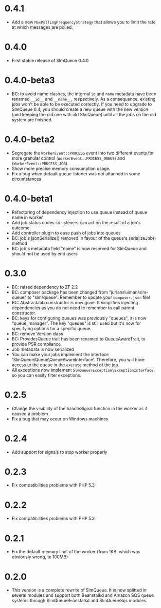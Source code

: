 # 0.4.1

- Add a new `MaxPollingFrequencyStrategy` that allows you to limit the rate at which messages are polled.

# 0.4.0

- First stable release of SlmQueue 0.4.0

# 0.4.0-beta3

- BC: to avoid name clashes, the internal `id` and `name` metadata have been renamed `__id__` and `__name__`,
respectively. As a consequence, existing jobs won't be able to be executed correctly. If you need to upgrade to SlmQueue 0.4,
you should create a new queue with the new version (and keeping the old one with old SlmQueue) until all the jobs on the
old system are finished.

# 0.4.0-beta2

- Segregate the `WorkerEvent::PROCESS` event into two different events for more granular control (`WorkerEvent::PROCESS_QUEUE`)
and (`WorkerEvent::PROCESS_JOB`).
- Show more precise memory consumption usage.
- Fix a bug when default queue listener was not attached in some circumstances

# 0.4.0-beta1

- Refactoring of dependency injection to use queue instead of queue name in worker
- Add job status codes so listeners can act on the result of a job's outcome
- Add controller plugin to ease push of jobs into queues
- BC: job's jsonSerialize() removed in favour of the queue's serializeJob() method
- BC: job's metadata field "name" is now reserved for SlmQueue and should not be used by end users

# 0.3.0

- BC: raised dependency to ZF 2.2
- BC: composer package has been changed from "juriansluiman/slm-queue" to "slm/queue". Remember to update
your `composer.json` file!
- BC: AbstractJob constructor is now gone. It simplifies injecting dependencies as you do not need to remember
to call parent constructor.
- BC: keys for configuring queues was previously "queues", it is now "queue_manager". The key "queues" is still used
but it's now for specifying options for a specific queue.
- BC: remove Version class
- BC: ProvidesQueue trait has been renamed to QueueAwareTrait, to provide PSR compliance
- Job metadata is now serialized
- You can make your jobs implement the interface 'SlmQueue\Queue\QueueAwareInterface'. Therefore, you will have
access to the queue in the `execute` method of the job.
- All exceptions now implement `SlmQueue\Exception\ExceptionInterface`, so you can easily filter exceptions.

# 0.2.5

- Change the visibility of the handleSignal function in the worker as it caused a problem
- Fix a bug that may occur on Windows machines

# 0.2.4

- Add support for signals to stop worker properly

# 0.2.3

- Fix compatibilities problems with PHP 5.3

# 0.2.2

- Fix compatibilities problems with PHP 5.3

# 0.2.1

- Fix the default memory limit of the worker (from 1KB, which was obviously wrong, to 100MB)

# 0.2.0

- This version is a complete rewrite of SlmQueue. It is now splitted in several modules and support both
Beanstalkd and Amazon SQS queue systems through SlmQueueBeanstalkd and SlmQueueSqs modules.
